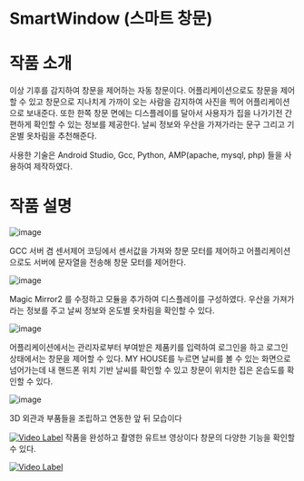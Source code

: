 # SmartWindow (스마트 창문)

# 작품 소개
이상 기후를 감지하여 창문을 제어하는 자동 창문이다. 어플리케이션으로도 창문을 제어할 수 있고 창문으로 지나치게 가까이 오는 사람을 감지하여 사진을 찍어 어플리케이션으로 보내준다.
또한 한쪽 창문 면에는 디스플레이를 달아서 사용자가 집을 나가기전 간편하게 확인할 수 있는 정보를 제공한다. 날씨 정보와 우산을 가져가라는 문구 그리고 기온별 옷차림을 추천해준다.


사용한 기술은 Android Studio, Gcc, Python, AMP(apache, mysql, php) 들을 사용하여 제작하였다.

# 작품 설명


![image](https://user-images.githubusercontent.com/67909892/86762141-6968a000-c081-11ea-82a5-f61f987f6395.png)

GCC 서버 겸 센서제어 코딩에서 센서값을 가져와 창문 모터를 제어하고 어플리케이션으로도 서버에 문자열을 전송해 창문 모터를 제어한다.

![image](https://user-images.githubusercontent.com/67909892/86763062-06c3d400-c082-11ea-8c8f-727b08e35842.png)

Magic Mirror2 를 수정하고 모듈을 추가하여 디스플레이를 구성하였다. 우산을 가져가라는 정보를 주고 날씨 정보와 온도별 옷차림을 확인할 수 있다.

![image](https://user-images.githubusercontent.com/67909892/86764117-c7e24e00-c082-11ea-93fa-1cd15cf923d0.png)

어플리케이션에서는 관리자로부터 부여받은 제품키를 입력하여 로그인을 하고 로그인 상태에서는 창문을 제어할 수 있다. MY HOUSE를 누르면 날씨를 볼 수 있는 화면으로 넘어가는데 내 핸드폰 위치 기반 날씨를 확인할 수 있고 창문이 위치한 집은 온습도를 확인할 수 있다.

![image](https://user-images.githubusercontent.com/67909892/86765141-bd748400-c083-11ea-847e-8ecafdebc37e.png)

3D 외관과 부품들을 조립하고 연동한 앞 뒤 모습이다

[![Video Label](https://user-images.githubusercontent.com/67909892/86767091-6f14b480-c086-11ea-8775-582dcd0890fc.png)](https://youtu.be/HXZNIvn325w)
작품을 완성하고 촬영한 유트브 영상이다 창문의 다양한 기능을 확인할 수 있다.

[![Video Label](https://user-images.githubusercontent.com/67909892/106431313-6bc49880-64b0-11eb-8f24-68d75edf3c64.png)](https://youtu.be/rhCy6J_J1bk)
